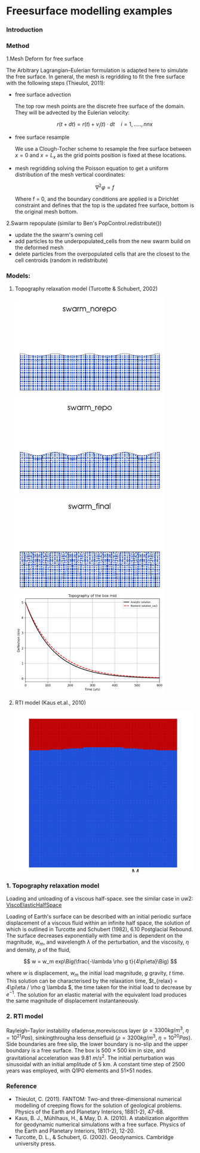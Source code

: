 # Freesurface modelling examples

### Introduction


### Method

1.Mesh Deform for free surface

The Arbitrary Lagrangian–Eulerian formulation is adapted here to simulate the free surface. In general, the mesh is regridding to fit the free surface with the following steps (Thieulot, 2011):

- free surface advection
    
    The top row mesh points are the discrete free surface of the domain. They will be advected by the Eulerian velocity:

  $$r(t+dt)=r(t)+v_i(t)\cdot dt \quad i=1,.....,nnx$$

- free surface resample
  
    We use a Clough-Tocher scheme to resample the free surface between $x = 0$ and $x = L_x$ as the grid points position is fixed at these locations.

- mesh regridding
  solving the Poisson equation to get a uniform distribution of the mesh vertical coordinates:

  $$\nabla^2\varphi = f$$

  Where f = 0, and the boundary conditions are applied is a Dirichlet constraint and defines that the top is the updated free surface, bottom is the original mesh bottom.



2.Swarm repopulate (similar to Ben's PopControl.redistribute())
- update the the swarm's owning cell
- add particles to the underpopulated_cells from the new swarm build on the deformed mesh
- delete particles from the overpopulated cells that are the closest to the cell centroids (random in redistribute)

### Models:

1. Topography relaxation model (Turcotte & Schubert, 2002)

   <img src="images/swarm_norepo.png" alt="image" width="400" height="auto">
   <img src="images/swarm_repo.png" alt="image" width="400" height="auto">
   <img src="images/swarm_final.png" alt="image" width="400" height="auto">
   <img src="images/Topography of the box mid.png" alt="image" width="400" height="auto">

2. RTI model (Kaus et.al., 2010)

   <img src="images/swarm_01.png" alt="image" width="500" height="auto">


### 1. Topography relaxation model 

Loading and unloading of a viscous half-space. see the similar case in uw2: [ViscoElasticHalfSpace](https://github.com/underworldcode/underworld2/blob/master/docs/UWGeodynamics/examples/1_08_ViscoElasticHalfSpace.ipynb)

Loading of Earth's surface can be described with an initial periodic surface displacement of a viscous fluid within an infinite half space, the solution of which is outlined in Turcotte and Schubert (1982), 6.10 Postglacial Rebound.  The surface decreases exponentially with time and is dependent on the magnitude, $w_m$, and wavelength $\lambda$ of the perturbation, and the viscosity, $\eta$ and density, $\rho$ of the fluid,


$$ w = w_m exp\Big(\frac{-\lambda \rho g t}{4\pi\eta}\Big) $$


where $w$ is displacement, $w_m$ the initial load magnitude, $g$ gravity, $t$ time. This solution can be characterised by the relaxation time, $t_{relax} = 4\pi\eta / \rho g \lambda $, the time taken for the initial load to decrease by $e^{-1}$. The solution for an elastic material with the equivalent load produces the same magnitude of displacement instantaneously.


### 2. RTI model

Rayleigh–Taylor instability ofadense,moreviscous layer ($\rho = 3300 kg/m^3$, $\eta = 10^{21} Pa s$), sinkingthrougha less densefluid ($\rho = 3200 kg/m^3$, $\eta = 10^{20} Pa s$). Side boundaries are free slip, the lower boundary is no-slip and the upper boundary is a free surface. The box is 500 × 500 km in size, and gravitational acceleration was 9.81 $m/s^2$. The initial perturbation was sinusoidal with an initial amplitude of 5 km. A constant time step of 2500 years was employed, with Q1P0 elements and 51×51 nodes.

### Reference
- Thieulot, C. (2011). FANTOM: Two-and three-dimensional numerical modelling of creeping flows for the solution of geological problems. Physics of the Earth and Planetary Interiors, 188(1-2), 47-68.
- Kaus, B. J., Mühlhaus, H., & May, D. A. (2010). A stabilization algorithm for geodynamic numerical simulations with a free surface. Physics of the Earth and Planetary Interiors, 181(1-2), 12-20.
- Turcotte, D. L., & Schubert, G. (2002). Geodynamics. Cambridge university press.
